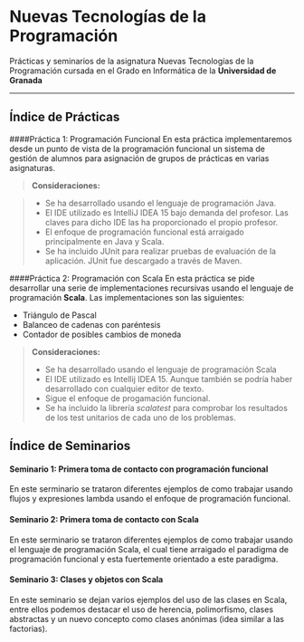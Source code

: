 Nuevas Tecnologías de la Programación
===================

Prácticas y seminarios de la asignatura Nuevas Tecnologías de la Programación cursada en el Grado en Informática de la **Universidad de Granada**

----------

Índice de Prácticas
-------------
####Práctica 1: Programación Funcional
En esta práctica implementaremos desde un punto de vista de la programación funcional un sistema de gestión de alumnos
para asignación de grupos de prácticas en varias asignaturas.

> **Consideraciones:**

> - Se ha desarrollado usando el lenguaje de programación Java.
> - El IDE utilizado es IntelliJ IDEA 15 bajo demanda del profesor. Las claves para dicho IDE las ha proporcionado el propio profesor.
> - El enfoque de programación funcional está arraigado principalmente en Java y Scala.
> - Se ha incluido JUnit para realizar pruebas de evaluación de la aplicación. JUnit fue descargado a través de Maven.

####Práctica 2: Programación con Scala
En esta práctica se pide desarrollar una serie de implementaciones recursivas usando el lenguaje de programación **Scala**.
Las implementaciones son las siguientes:
- Triángulo de Pascal
- Balanceo de cadenas con paréntesis
- Contador de posibles cambios de moneda

> **Consideraciones:**
> - Se ha desarrollado usando el lenguaje de programación Scala
> - El IDE utilizado es Intellij IDEA 15. Aunque también se podría haber desarrollado con cualquier editor de texto.
> - Sigue el enfoque de progamación funcional.
> - Se ha incluido la librería *scalatest* para comprobar los resultados de los test unitarios de cada uno de los problemas. 

Índice de Seminarios
-------------
#### Seminario 1: Primera toma de contacto con programación funcional
En este serminario se trataron diferentes ejemplos de como trabajar usando flujos y expresiones lambda usando el enfoque de programación funcional.

#### Seminario 2: Primera toma de contacto con Scala
En este serminario se trataron diferentes ejemplos de como trabajar usando el lenguaje de programación Scala, el cual tiene arraigado el paradigma de programación funcional y esta fuertemente orientado a este paradigma.

#### Seminario 3: Clases y objetos con Scala
En este seminario se dejan varios ejemplos del uso de las clases en Scala, entre ellos podemos destacar el uso de herencia, polimorfismo, clases abstractas y un nuevo concepto como clases anónimas (idea similar a las factorias).
